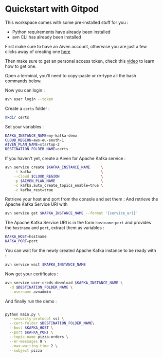 # Quickstart with Gitpod

This workspace comes with some pre-installed stuff for you : 

* Python requirements have already been installed
* avn CLI has already been installed

First make sure to have an Aiven account, otherwise you are just a few clicks away of creating one [here](https://console.aiven.io/signup?utm_source=github&utm_medium=organic&utm_campaign=blog_art&utm_content=post)

Then make sure to get an personal access token, check this [video](https://www.youtube.com/watch?v=64G2QIMYOL4) to learn how to get one. 

Open a terminal, you'll need to copy-paste or re-type all the bash commands below.

Now you can login : 

```bash
avn user login --token

```

Create a `certs` folder : 

```bash
mkdir certs
```

Set your variables :
```bash
KAFKA_INSTANCE_NAME=my-kafka-demo
CLOUD_REGION=aws-eu-south-1
AIVEN_PLAN_NAME=startup-2
DESTINATION_FOLDER_NAME=certs
```

If you haven't yet, create a Aiven for Apache Kafka service : 

```bash
avn service create $KAFKA_INSTANCE_NAME     \
    -t kafka                                \
    --cloud $CLOUD_REGION                   \
    -p $AIVEN_PLAN_NAME                     \
    -c kafka.auto_create_topics_enable=true \
    -c kafka_rest=true                    

```

Retrieve your host and port from the console and set them : 
And retrieve the Apache Kafka Service URI with

```bash
avn service get $KAFKA_INSTANCE_NAME --format '{service_uri}'
```

The Apache Kafka Service URI is in the form `hostname:port` and provides the `hostname` and `port`, extract them as variables : 

```bash
KAFKA_HOST=hostname
KAFKA_PORT=port
```

You can wait for the newly created Apache Kafka instance to be ready with : 

```bash
avn service wait $KAFKA_INSTANCE_NAME
```

Now get your certificates : 

```bash
avn service user-creds-download $KAFKA_INSTANCE_NAME \
  -d $DESTINATION_FOLDER_NAME \
  --username avnadmin
```

And finally run the demo : 

```bash

python main.py \
  --security-protocol ssl \
  --cert-folder $DESTINATION_FOLDER_NAME\
  --host $KAFKA_HOST \
  --port $KAFKA_PORT \
  --topic-name pizza-orders \
  --nr-messages 0 \
  --max-waiting-time 2 \
  --subject pizza

```
